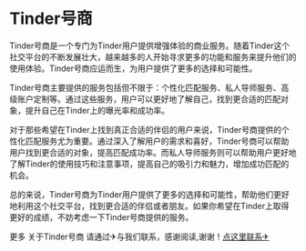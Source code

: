 # Tinder号商

Tinder号商是一个专门为Tinder用户提供增强体验的商业服务。随着Tinder这个社交平台的不断发展壮大，越来越多的人开始寻求更多的功能和服务来提升他们的使用体验。Tinder号商应运而生，为用户提供了更多的选择和可能性。

Tinder号商主要提供的服务包括但不限于：个性化匹配服务、私人导师服务、高级账户定制等。通过这些服务，用户可以更好地了解自己，找到更合适的匹配对象，提升自己在Tinder上的曝光率和成功率。

对于那些希望在Tinder上找到真正合适的伴侣的用户来说，Tinder号商提供的个性化匹配服务尤为重要。通过深入了解用户的需求和喜好，Tinder号商可以帮助用户找到更合适的对象，提高匹配成功率。而私人导师服务则可以帮助用户更好地了解Tinder的使用技巧和注意事项，提高自己的吸引力和魅力，增加成功匹配的机会。

总的来说，Tinder号商为Tinder用户提供了更多的选择和可能性，帮助他们更好地利用这个社交平台，找到更合适的伴侣或者朋友。如果你希望在Tinder上取得更好的成绩，不妨考虑一下Tinder号商提供的服务。

更多 关于Tinder号商 请通过✈与我们联系，感谢阅读,谢谢！[点这里联系✈](https://gg.k02.cc)